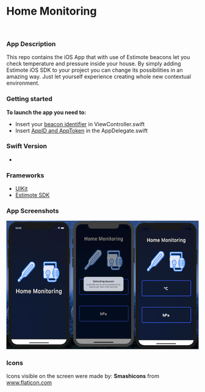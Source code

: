 # Home Monitoring

<a href="https://estimote.com/"><img src="https://img.shields.io/badge/Estimote-Beacons-blueviolet" alt=""/></a>    <a href="https://estimote.com/products/"><img src="https://img.shields.io/badge/Physical-World-blueviolet" alt=""/></a>  <a href="https://developer.estimote.com/"><img src="https://img.shields.io/badge/Software-Defined-blueviolet" alt=""/></a>

### App Description

This repo contains the iOS App that with use of Estimote beacons let  you check temperature and pressure inside your house. By simply adding Estimote iOS SDK to your project you can change its possibilities in an amazing way. Just let yourself experience creating whole new contextual environment.

### Getting started

**To launch the app you need to:**

- Insert your [beacon identifier](https://community.estimote.com/hc/en-us/articles/360004586632-How-to-find-a-beacon-s-identifier) in ViewController.swift 
- Insert [AppID and AppToken](https://community.estimote.com/hc/en-us/articles/203607313-What-are-App-ID-and-App-Token-and-what-do-I-need-them-for-) in the AppDelegate.swift

### Swift Version

- <a href="https://developer.apple.com/swift/"><img src="https://img.shields.io/badge/Swift-4.2-green.svg" alt=""/></a>

### Frameworks

- [UIKit](https://developer.apple.com/documentation/uikit)
- [Estimote SDK](https://github.com/Estimote/iOS-SDK)

### App Screenshots

![](/IntroAssets/AppScreens.png)

### Icons

Icons visible on the screen were made by: **Smashicons** from www.flaticon.com
